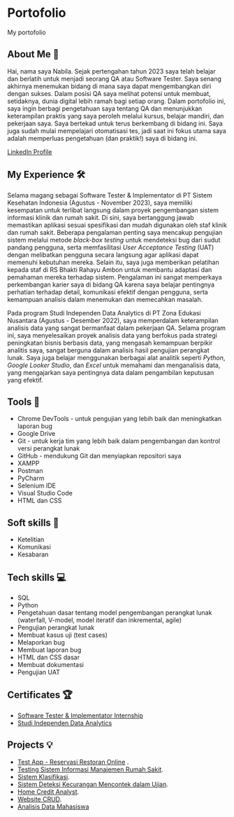 # Portofolio
My portofolio

About Me 👋
---------------------------------------------------------------------------------------------------------------------------------
Hai, nama saya Nabila. Sejak pertengahan tahun 2023 saya telah belajar dan berlatih untuk menjadi seorang QA atau Software Tester. Saya senang akhirnya menemukan bidang di mana saya dapat mengembangkan diri dengan sukses. Dalam posisi QA saya melihat potensi untuk membuat, setidaknya, dunia digital lebih ramah bagi setiap orang. Dalam portofolio ini, saya ingin berbagi pengetahuan saya tentang QA dan menunjukkan keterampilan praktis yang saya peroleh melalui kursus, belajar mandiri, dan pekerjaan saya. Saya bertekad untuk terus berkembang di bidang ini. Saya juga sudah mulai mempelajari otomatisasi tes, jadi saat ini fokus utama saya adalah memperluas pengetahuan (dan praktik!) saya di bidang ini.

[LinkedIn Profile](https://www.linkedin.com/in/nabila-asshafa-putri/)

My Experience 🛠️
---------------------------------------------------------------------------------------------------------------------------------
Selama magang sebagai Software Tester & Implementator di PT Sistem Kesehatan Indonesia (Agustus - November 2023), saya memiliki kesempatan untuk terlibat langsung dalam proyek pengembangan sistem informasi klinik dan rumah sakit. Di sini, saya bertanggung jawab memastikan aplikasi sesuai spesifikasi dan mudah digunakan oleh staf klinik dan rumah sakit. Beberapa pengalaman penting saya mencakup pengujian sistem melalui metode *black-box testing* untuk mendeteksi bug dari sudut pandang pengguna, serta memfasilitasi *User Acceptance Testing* (UAT) dengan melibatkan pengguna secara langsung agar aplikasi dapat memenuhi kebutuhan mereka. Selain itu, saya juga memberikan pelatihan kepada staf di RS Bhakti Rahayu Ambon untuk membantu adaptasi dan pemahaman mereka terhadap sistem. Pengalaman ini sangat memperkaya perkembangan karier saya di bidang QA karena saya belajar pentingnya perhatian terhadap detail, komunikasi efektif dengan pengguna, serta kemampuan analisis dalam menemukan dan memecahkan masalah.

Pada program Studi Independen Data Analytics di PT Zona Edukasi Nusantara (Agustus - Desember 2022), saya memperdalam keterampilan analisis data yang sangat bermanfaat dalam pekerjaan QA. Selama program ini, saya menyelesaikan proyek analisis data yang berfokus pada strategi peningkatan bisnis berbasis data, yang mengasah kemampuan berpikir analitis saya, sangat berguna dalam analisis hasil pengujian perangkat lunak. Saya juga belajar menggunakan berbagai alat analitik seperti *Python*, *Google Looker Studio*, dan *Excel* untuk memahami dan menganalisis data, yang mengajarkan saya pentingnya data dalam pengambilan keputusan yang efektif.

Tools 🔧
---------------------------------------------------------------------------------------------------------------------------------
- Chrome DevTools - untuk pengujian yang lebih baik dan meningkatkan laporan bug
- Google Drive
- Git - untuk kerja tim yang lebih baik dalam pengembangan dan kontrol versi perangkat lunak
- GitHub - mendukung Git dan menyiapkan repositori saya
- XAMPP
- Postman
- PyCharm
- Selenium IDE
- Visual Studio Code
- HTML dan CSS

Soft skills 📁
---------------------------------------------------------------------------------------------------------------------------------
- Ketelitian
- Komunikasi
- Kesabaran
  
Tech skills 💻
---------------------------------------------------------------------------------------------------------------------------------
- SQL
- Python
- Pengetahuan dasar tentang model pengembangan perangkat lunak (waterfall, V-model, model iteratif dan inkremental, agile)
- Pengujian perangkat lunak
- Membuat kasus uji (test cases)
- Melaporkan bug
- Membuat laporan bug
- HTML dan CSS dasar
- Membuat dokumentasi
- Pengujian UAT

Certificates 🏆
---------------------------------------------------------------------------------------------------------------------------------
- [Software Tester & Implementator Internship](https://www.linkedin.com/in/nabila-asshafa-putri/details/certifications/1727283840665/single-media-viewer/?profileId=ACoAAD0EPVoB-_-I78JZ-ocTBUXk5Y80zKenHIE)
- [Studi Independen Data Analytics](https://drive.google.com/file/d/1x69gT9w_VMrFSUZYvxYhU_8XVXbGz2Eg/view)




Projects 💡
---------------------------------------------------------------------------------------------------------------------------------
- [Test App - Reservasi Restoran Online](https://github.com/nabilaass/Testing-App-Projects/tree/main/Risol%20-%20Reservasi%20Restoran%20Online) .
- [Testing Sistem Informasi Manajemen Rumah Sakit](https://github.com/nabilaass/Internship-Software-Tester-Implementator).
- [Sistem Klasifikasi](https://github.com/nabilaass/Sistem-Klasifikasi-Penyakit-Daun-Cabai-Berbasis-Website-Menggunakan-Algoritma-CNN).
- [Sistem Deteksi Kecurangan Mencontek dalam Ujian](https://github.com/nabilaass/Sistem-Monitoring-Deteksi-Kecurangan-Mencontek-dalam-Ujian-Berbasis-Mobile).
- [Home Credit Analyst](https://github.com/nabilaass/MSIB_ZENIUS_Data-Analytics).
- [Website CRUD](https://github.com/nabilaass/Website-CRUD-Pegawai).
- [Analisis Data Mahasiswa](https://github.com/nabilaass/Analisis-Data-Mahasiswa-Politeknik-Harapan-Bersama-Menggunakan-Metode-Simple-Random-Sample-SRS-)

